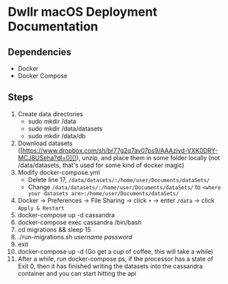 # Dwllr macOS Deployment Documentation

## Dependencies

- Docker
- Docker Compose


## Steps

1. Create data directories
	- sudo mkdir /data
	- sudo mkdir /data/datasets 
	- sudo mkdir /data/db
2. Download datasets ([https://www.dropbox.com/sh/br77g2q7av07ps9/AAAzjvd-VXK0DRY-MCJ8USeha?dl=0]()), unzip, and place them in some folder locally (not /data/datasets, that's used for some kind of docker magic)
3. Modify docker-compose.yml
	- Delete line 17, `/data/datasets/:/home/user/Documents/dataSets/`
	- Change `/data/datasets/:/home/user/Documents/dataSets/` to `<where your datasets are>:/home/user/Documents/dataSets/`
4. Docker -> Preferences -> File Sharing -> click `+` -> enter `/data` -> click `Apply & Restart`
5. docker-compose up -d cassandra
6. docker-compose exec cassandra /bin/bash
7. cd migrations && sleep 15
8. ./run-migrations.sh _username_ _password_
9. exit
10. docker-compose up -d (Go get a cup of coffee, this will take a while)
11. After a while, run docker-compose ps, if the processor has a state of Exit 0, then it has finished writing the datasets into the cassandra container and you can start hitting the api